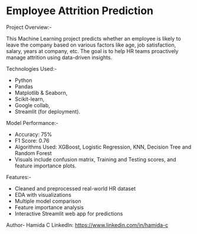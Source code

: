 # Employee Attrition Prediction


Project Overview:-

This Machine Learning project predicts whether an employee is likely to leave the company based on various factors like age, job satisfaction, salary, years at company, etc. The goal is to help HR teams proactively manage attrition using data-driven insights.

Technologies Used:-

* Python
* Pandas
* Matplotlib & Seaborn,
* Scikit-learn,
* Google collab,
* Streamlit (for deployment).

Model Performance:-

* Accuracy: 75%
* F1 Score: 0.76
* Algorithms Used: XGBoost, Logistic Regression, KNN, Decision Tree and Random Forest
* Visuals include confusion matrix, Training and Testing scores, and feature importance plots.

Features:-
* Cleaned and preprocessed real-world HR dataset
* EDA with visualizations
* Multiple model comparison
* Feature importance analysis
* Interactive Streamlit web app for predictions

Author- Hamida C 
LinkedIn: https://www.linkedin.com/in/hamida-c
